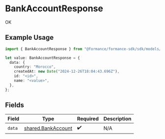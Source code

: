 # BankAccountResponse

OK

## Example Usage

```typescript
import { BankAccountResponse } from "@formance/formance-sdk/sdk/models/shared";

let value: BankAccountResponse = {
  data: {
    country: "Morocco",
    createdAt: new Date("2024-12-26T18:04:43.696Z"),
    id: "<id>",
    name: "<value>",
  },
};
```

## Fields

| Field                                                           | Type                                                            | Required                                                        | Description                                                     |
| --------------------------------------------------------------- | --------------------------------------------------------------- | --------------------------------------------------------------- | --------------------------------------------------------------- |
| `data`                                                          | [shared.BankAccount](../../../sdk/models/shared/bankaccount.md) | :heavy_check_mark:                                              | N/A                                                             |